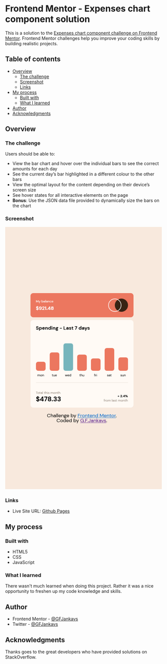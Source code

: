 # Frontend Mentor - Expenses chart component solution

This is a solution to the [Expenses chart component challenge on Frontend Mentor](https://www.frontendmentor.io/challenges/expenses-chart-component-e7yJBUdjwt). Frontend Mentor challenges help you improve your coding skills by building realistic projects. 

## Table of contents

- [Overview](#overview)
  - [The challenge](#the-challenge)
  - [Screenshot](#screenshot)
  - [Links](#links)
- [My process](#my-process)
  - [Built with](#built-with)
  - [What I learned](#what-i-learned)
- [Author](#author)
- [Acknowledgments](#acknowledgments)

## Overview

### The challenge

Users should be able to:

- View the bar chart and hover over the individual bars to see the correct amounts for each day
- See the current day’s bar highlighted in a different colour to the other bars
- View the optimal layout for the content depending on their device’s screen size
- See hover states for all interactive elements on the page
- **Bonus**: Use the JSON data file provided to dynamically size the bars on the chart

### Screenshot

![Expense Chart Screenshot](./screenshot.png)

### Links

- Live Site URL: [Github Pages](https://gfjankavs.github.io/expenses-chart/)

## My process

### Built with

- HTML5
- CSS
- JavaScript

### What I learned

There wasn't much learned when doing this project. Rather it was a nice opportunity to freshen up my code knowledge and skills.

## Author

- Frontend Mentor - [@GFJankavs](https://www.frontendmentor.io/profile/GFJankavs)
- Twitter - [@GFJankavs](https://twitter.com/GFJankavs)

## Acknowledgments

Thanks goes to the great developers who have provided solutions on StackOverflow.
